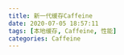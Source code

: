 ```yaml
---
title: 新一代缓存Caffeine
date: 2020-07-05 18:57:11
tags: [本地缓存, Caffeine, 性能]
categories: Caffeine
---
```

